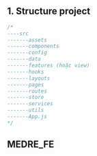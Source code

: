 ## 1. Structure project

```js
/*
----src
-------assets
-------components
-------config
-------data
-------features (hoặc view)
-------hooks
-------layouts
-------pages
-------routes
-------store
-------services
-------utils
-------App.js
*/
```

## MEDRE_FE
